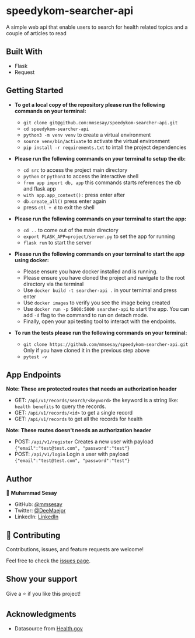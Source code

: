 # speedykom-searcher-api

A simple web api that enable users to search for health related topics and a couple of articles to read

## Built With

- Flask
- Request

## Getting Started

- **To get a local copy of the repository please run the following commands on your terminal:**

  - `git clone git@github.com:mmsesay/speedykom-searcher-api.git`
  - `cd speedykom-searcher-api`
  - `python3 -m venv venv` to create a virtual environment
  - `source venv/bin/activate` to activate the virtual environment
  - `pip install -r requirements.txt` to intall the project dependencies

- **Please run the following commands on your terminal to setup the db:**

  - `cd src` to access the project main directory
  - `python` or `python3` to access the interactive shell
  - `from app import db, app` this commands starts references the db and flask app
  - `with app.app_context():` press enter after
  - `db.create_all()` press enter again
  - press `ctl + d` to exit the shell

- **Please run the following commands on your terminal to start the app:**

  - `cd ..` to come out of the main directory
  - `export FLASK_APP=project/server.py` to set the app for running
  - `flask run` to start the server

- **Please run the following commands on your terminal to start the app using docker:**

  - Please ensure you have docker installed and is running.
  - Please ensure you have cloned the project and navigate to the root directory via the terminal
  - Use `docker build -t searcher-api .` in your ternimal and press enter
  - Use `docker images` to verify you see the image being created
  - Use `docker run -p 5000:5000 searcher-api` to start the app. You can add `-d` flag to the command to run on detach mode.
  - Finally, open your api testing tool to interact with the endpoints.


- **To run the tests please run the following commands on your terminal:**
  - `git clone https://github.com/mmsesay/speedykom-searcher-api.git` Only if you have cloned it in the previous step above
  - `pytest -v`

## App Endpoints

**Note: These are protected routes that needs an authorization header**

- GET: `/api/v1/records/search/<keyword>` the keyword is a string like: `health benefits` to query the records.
- GET: `/api/v1/records/<id>` to get a single record
- GET: `/api/v1/records` to get all the records for health

**Note: These routes doesn't needs an authorization header**

- POST: `/api/v1/register` Creates a new user with payload `{"email":"test@test.com", "password":"test"}`
- POST: `/api/v1/login` Login a user with payload `{"email":"test@test.com", "password":"test"}`

## Author

👤 **Muhammad Sesay**

- GitHub: [@mmsesay](https://github.com/mmsesay)
- Twitter: [@DeeMaejor](https://twitter.com/DeeMaejor)
- LinkedIn: [LinkedIn](https://linkedin.com/in/muhammad-m-sesay)

## 🤝 Contributing

Contributions, issues, and feature requests are welcome!

Feel free to check the [issues page](../../issues/).

## Show your support

Give a ⭐️ if you like this project!

## Acknowledgments

- Datasource from [Health.gov](https://health.gov/our-work/national-health-initiatives/health-literacy/consumer-health-content/free-web-content/apis-developers/api-documentation)
